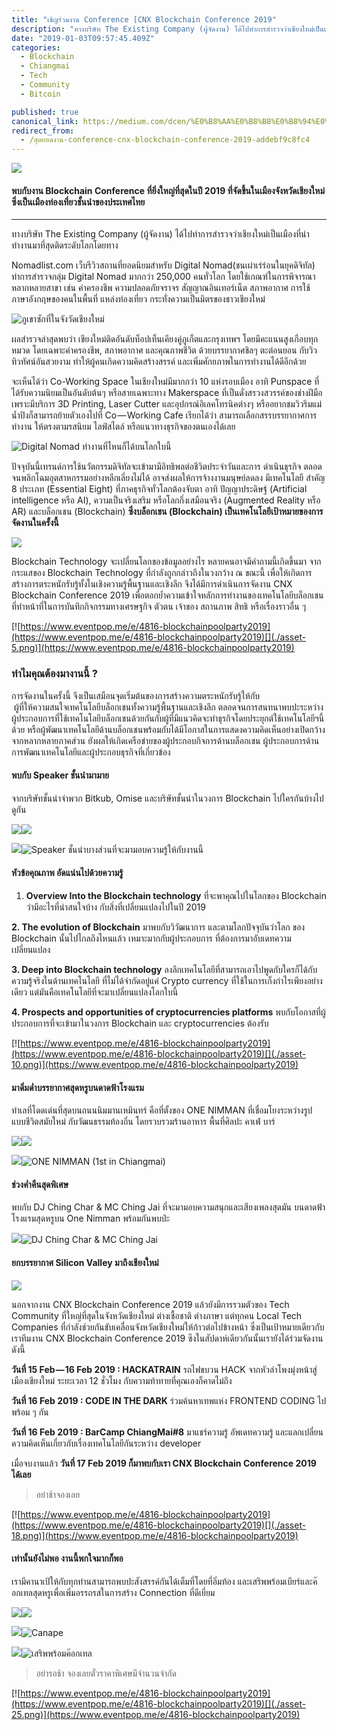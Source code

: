 ```yaml
---
title: "เชิญร่วมงาน Conference [CNX Blockchain Conference 2019"
description: "ทางบริษัท The Existing Company (ผู้จัดงาน) ได้ไปทำการสำรวจว่าเชียงใหม่เป็นเมืองที่น่าทำงานมาที่สุดติดระดับโลกโดยทาง Nomadlist.com เว็บรีวิวสถานที่ยอดนิยมสำหรับ Digital…"
date: "2019-01-03T09:57:45.409Z"
categories: 
  - Blockchain
  - Chiangmai
  - Tech
  - Community
  - Bitcoin

published: true
canonical_link: https://medium.com/dcen/%E0%B8%AA%E0%B8%B8%E0%B8%94%E0%B8%A2%E0%B8%AD%E0%B8%94%E0%B8%87%E0%B8%B2%E0%B8%99-conference-cnx-blockchain-conference-2019-addebf9c8fc4
redirect_from:
  - /สุดยอดงาน-conference-cnx-blockchain-conference-2019-addebf9c8fc4
---
```


![](./asset-1.png)

#### พบกับงาน Blockchain Conference ที่ยิ่งใหญ่ที่สุดในปี 2019 ที่จัดขึ้นในเมืองจังหวัดเชียงใหม่ ซึ่งเป็นเมืองท่องเที่ยวชั้นนำของประเทศไทย

---

ทางบริษัท The Existing Company (ผู้จัดงาน) ได้ไปทำการสำรวจว่าเชียงใหม่เป็นเมืองที่น่าทำงานมาที่สุดติดระดับโลกโดยทาง

Nomadlist.com เว็บรีวิวสถานที่ยอดนิยมสำหรับ Digital Nomad(ชนเผ่าเร่ร่อนในยุคดิจิทัล) ทำการสำรวจกลุ่ม Digital Nomad มากกว่า 250,000 คนทั่วโลก โดยใช้เกณฑ์ในการพิจารณาหลากหลายสาขา เช่น ค่าครองชีพ ความปลอดภัยจราจร สัญญาณอินเทอร์เน็ต สภาพอากาศ การใช้ภาษาอังกฤษของคนในพื้นที่ แหล่งท่องเที่ยว กระทั่งความเป็นมิตรของชาวเชียงใหม่

![ภูเขาซักที่ในจังวัดเชียงใหม่](./asset-2.jpg)

ผลสำรวจล่าสุดพบว่า เชียงใหม่ติดอันดับท็อปเท็นเคียงคู่ภูเก็ตและกรุงเทพฯ โดยมีคะแนนสูงเกือบทุกหมวด โดยเฉพาะค่าครองชีพ, สภาพอากาศ และคุณภาพชีวิต ด้วยบรรยากาศชิลๆ ตะต่อนยอน กับวิวทิวทัศน์อันสวยงาม ทำให้ผู้คนเกิดความคิดสร้างสรรค์ และเพิ่มศักยภาพในการทำงานได้ดีอีกด้วย

จะเห็นได้ว่า Co-Working Space ในเชียงใหม่มีมากกว่า 10 แห่งรอบเมือง อาทิ Punspace ที่ได้รับความนิยมเป็นอันดับต้นๆ หรือสายเฉพาะทาง Makerspace ที่เป็นดั่งสรวงสวรรค์ของช่างฝีมือ เพราะมีบริการ 3D Printing, Laser Cutter และอุปกรณ์อิเลคโทรนิคต่างๆ หรืออยากชมวิวริมแม่น้ำปิงก็สามารถย้ายตัวเองไปที่ Co — Working Cafe เรียกได้ว่า สามารถเลือกสรรบรรยากาศการทำงาน ให้ตรงตามรสนิยม ไลฟ์สไตล์ หรือแนวทางธุรกิจของตนเองได้เลย

![Digital Nomad ทำงานที่ไหนก็ได้บนโลกใบนี้](./asset-3)

ปัจจุบันนี้เทรนด์การใช้นวัตกรรมดิจิทัลจะเข้ามามีอิทธิพลต่อชีวิตประจำวันและการ ดำเนินธุรกิจ ตลอดจนพลิกโฉมอุตสาหกรรมอย่างหลีกเลี่ยงไม่ได้ อาจส่งผลให้การจ้างงานมนุษย์ลดลง มีเทคโนโลยี สำคัญ 8 ประเภท (Essential Eight) ที่ภาคธุรกิจทั่วโลกต้องจับตา อาทิ ปัญญาประดิษฐ์ (Artificial intelligence หรือ AI), ความเป็นจริงเสริม หรือโลกกึ่งเสมือนจริง (Augmented Reality หรือ AR) และบล็อกเชน (Blockchain) **ซึ่งบล็อกเชน (Blockchain) เป็นเทคโนโลยีเป้าหมายของการจัดงานในครั้งนี้**

![](./asset-4)

Blockchain Technology จะเปลี่ยนโลกของข้อมูลอย่างไร หลายคนอาจมีคำถามนี้เกิดขึ้นมา จากกระแสของ Blockchain Technology ที่กำลังถูกกล่าวถึงในวงกว้าง ณ ขณะนี้ เพื่อให้เกิดการสร้างการตระหนักรับรู้ทั้งในเชิงความรู้พื้นฐานและเชิงลึก จึงได้มีการดำเนินการจัดงาน CNX Blockchain Conference 2019 เพื่อตอกย้ำความเข้าใจหลักการทำงานของเทคโนโลยีบล็อกเชน ที่ทำหน้าที่ในการบันทึกกิจกรรมทางเศรษฐกิจ ตัวตน เจ้าของ สถานภาพ สิทธิ หรือเรื่องราวอื่น ๆ

[![https://www.eventpop.me/e/4816-blockchainpoolparty2019](https://www.eventpop.me/e/4816-blockchainpoolparty2019)[](./asset-5.png)](https://www.eventpop.me/e/4816-blockchainpoolparty2019)

### ทำไมคุณต้องมางานนี้ ?

การจัดงานในครั้งนี้ จึงเป็นเสมือนจุดเริ่มต้นของการสร้างความตระหนักรับรู้ให้กับ  
 ผู้ที่ให้ความสนใจเทคโนโลยีบล็อกเชนทั้งความรู้พื้นฐานและเชิงลึก ตลอดจนการสนทนาพบปะระหว่าง ผู้ประกอบการที่ใช้เทคโนโลยีบล็อกเชนด้วยกันกับผู้ที่มีแนวคิดจะทำธุรกิจโดยประยุกต์ใช้เทคโนโลยีฯนี้ด้วย หรือผู้พัฒนาเทคโนโลยีด้านบล็อกเชนพร้อมกับได้มีโอกาสในการแสดงความคิดเห็นอย่างเปิดกว้างจากหลากหลายภาคส่วน ยังผลให้เกิดเครือข่ายของผู้ประกอบกิจการด้านบล็อกเชน ผู้ประกอบการด้านการพัฒนาเทคโนโลยีและผู้ประกอบธุรกิจที่เกี่ยวข้อง

#### พบกับ Speaker ชั้นนำมามาย

จากบริษัทชั้นนำจำพวก Bitkub, Omise และบริษัทชั้นนำในวงการ Blockchain ไปใครกันบ้างไปดูกัน

![](./asset-6.png)![](./asset-7.png)

![](./asset-8.png)![Speaker ชั้นนำบางส่วนที่จะมามอบความรู้ให้กับงานนี้](./asset-9.png)

#### **หัวข้อคุณภาพ อัดแน่นไปด้วยความรู้**

1.  **Overview Into the Blockchain technology** ที่จะพาคุณไปในโลกของ Blockchain ว่ามีอะไรที่น่าสนใจบ้าง กับสิ่งที่เปลี่ยนแปลงไปในปี 2019

**2\. The evolution of Blockchain** มาพบกับวิวัฒนาการ และตามโลกปัจจุบันว่าโลก ของ Blockchain นั้นไปไกลถึงไหนแล้ว เหมาะมากกับผู้ประกอบการ ที่ต้องการมาอับเดทความเปลี่ยนแปลง

**3\. Deep into Blockchain technology** ลงลึกเทคโนโลยีที่สามารถเอาไปพูดกับใครก็ได้กับความรู้จริงในด้านเทคโนโลยี ที่ไม่ได้จำกัดอยู่แค่ Crypto currency ที่ใช้ในการเก็งกำไรเพียงอย่างเดียว แต่มันคือเทคโนโลยีที่จะมาเปลี่ยนแปลงโลกใบนี้

**4\. Prospects and opportunities of cryptocurrencies platforms** พบกับโอกาสที่ผู้ประกอบการที่จะเข้ามาในวงการ Blockchain และ cryptocurrencies ต้องรับ

[![https://www.eventpop.me/e/4816-blockchainpoolparty2019](https://www.eventpop.me/e/4816-blockchainpoolparty2019)[](./asset-10.png)](https://www.eventpop.me/e/4816-blockchainpoolparty2019)

#### **มาดิ่มด่ำบรรยากาศสุดหรูบนดาดฟ้าโรงแรม**

ทำเลที่โดดเด่นที่สุดบนถนนนิมมานเหมินทร์ คือที่ตั้งของ ONE NIMMAN ที่เชื่อมโยงระหว่างรูปแบบชีวิตสมัยใหม่ กับวัฒนธรรมท้องถิ่น โดยรวบรวมร้านอาหาร พื้นที่ศิลปะ คาเฟ่ บาร์

![](./asset-11.jpeg)![](./asset-12.jpeg)

![](./asset-13.jpeg)![ONE NIMMAN (1st in Chiangmai)](./asset-14.jpeg)

#### **ช่วงค่ำคืนสุดพิเศษ**

พบกับ DJ Ching Char & MC Ching Jai ที่จะมามอบความสนุกและเสียงเพลงสุดมัน บนดาดฟ้าโรงแรมสุดหรูบน One Nimman พร้อมกันพบป่ะ

![](./asset-15)![DJ Ching Char & MC Ching Jai](./asset-16)

#### ยกบรรยากาศ Silicon Valley มาถึงเชียงใหม่

![](./asset-17)

นอกจากงาน CNX Blockchain Conference 2019 แล้วยังมีการรวมตัวของ Tech Community ที่ใหญ่ที่สุดในจังหวัดเชียงใหม่ ต่างเชื้อชาติ ต่างภาษา แต่ทุกคน Local Tech Companies ที่กำลังช่วยกันขับเคลื่อนจังหวัดเชียงใหม่ให้ก้าวต่อไปข้างหน้า ซึ่งเป็นเป้าหมายเดียวกับเราทีมงาน CNX Blockchain Conference 2019 ซึงในสัปดาห์เดียวกันนั้นเรายังได้ร่วมจัดงานดังนี้  
  
**วันที่ 15 Feb — 16 Feb 2019 : HACKATRAIN** รถไฟขบวน HACK จากหัวลำโพงมุ่งหน้าสู่เมืองเชียงใหม่ ระยะเวลา 12 ชั่วโมง กับความท้าทายที่คุณเองก็คาดไม่ถึง  
  
**วันที่ 16 Feb 2019 : CODE IN THE DARK** ร่วมค้นหาเทพแห่ง FRONTEND CODING ไปพร้อม ๆ กัน  
  
**วันที่ 16 Feb 2019 : BarCamp ChiangMai#8** มาแชร์ความรู้ อัพเดทความรู้ และแลกเปลี่ยนความคิดเห็นเกี่ยวกับเรื่องเทคโนโลยีกันระหว่าง developer

เมื่อจบงานแล้ว **วันที่ 17 Feb 2019 ก็มาพบกับเรา CNX Blockchain Conference 2019 ได้เลย**

> อย่าช้าจองเลย

[![https://www.eventpop.me/e/4816-blockchainpoolparty2019](https://www.eventpop.me/e/4816-blockchainpoolparty2019)[](./asset-18.png)](https://www.eventpop.me/e/4816-blockchainpoolparty2019)

#### เท่านั้นยังไม่พอ งานนี้พกใจมากก็พอ

เรามีคานาเป้ให้กับทุกท่านสามารถพบปะสังสรรค์กันได้เต็มที่โดยที่อิ่มท้อง และเสริพพร้อมเบียร์และค๊อกเทลสุดหรูเพื่อเพิ่มอรรถรสในการสร้าง Connection ที่ดีเยี่ยม

![](./asset-19.jpg)![](./asset-20.jpg)

![](./asset-21.jpg)![Canape](./asset-22.jpg)

![](./asset-23.jpg)![เสริพพร้อมค๊อกเทล](./asset-24.jpg)

> อย่ารอช้า จองเลยตั๋วราคาพิเศษมีจำนวนจำกัด

[![https://www.eventpop.me/e/4816-blockchainpoolparty2019](https://www.eventpop.me/e/4816-blockchainpoolparty2019)[](./asset-25.png)](https://www.eventpop.me/e/4816-blockchainpoolparty2019)
